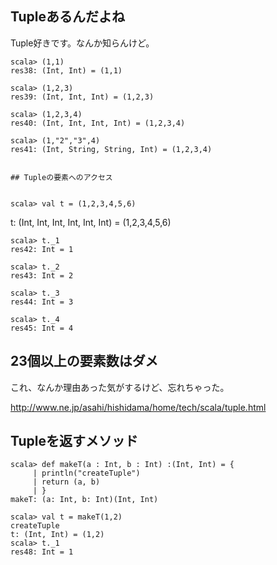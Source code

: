 
## Tupleあるんだよね

Tuple好きです。なんか知らんけど。

    scala> (1,1)
    res38: (Int, Int) = (1,1)
    
    scala> (1,2,3)
    res39: (Int, Int, Int) = (1,2,3)
    
    scala> (1,2,3,4)
    res40: (Int, Int, Int, Int) = (1,2,3,4)
    
    scala> (1,"2","3",4)
    res41: (Int, String, String, Int) = (1,2,3,4)
    
    
    ## Tupleの要素へのアクセス
    
    
    scala> val t = (1,2,3,4,5,6)
t: (Int, Int, Int, Int, Int, Int) = (1,2,3,4,5,6)

    scala> t._1
    res42: Int = 1
    
    scala> t._2
    res43: Int = 2
    
    scala> t._3
    res44: Int = 3
    
    scala> t._4
    res45: Int = 4
    
    
## 23個以上の要素数はダメ

これ、なんか理由あった気がするけど、忘れちゃった。

http://www.ne.jp/asahi/hishidama/home/tech/scala/tuple.html


## Tupleを返すメソッド

    scala> def makeT(a : Int, b : Int) :(Int, Int) = {
         | println("createTuple")
         | return (a, b)
         | }
    makeT: (a: Int, b: Int)(Int, Int)
    
    scala> val t = makeT(1,2)
    createTuple
    t: (Int, Int) = (1,2)
    scala> t._1
    res48: Int = 1

